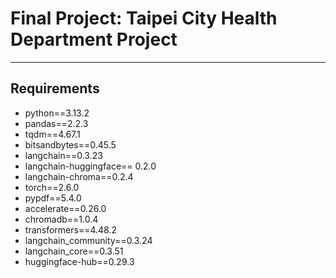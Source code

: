 # Final Project: Taipei City Health Department Project


---
## Requirements
- python==3.13.2
- pandas==2.2.3
- tqdm==4.67.1
- bitsandbytes==0.45.5
- langchain==0.3.23
- langchain-huggingface== 0.2.0
- langchain-chroma==0.2.4
- torch==2.6.0
- pypdf==5.4.0 
- accelerate==0.26.0
- chromadb==1.0.4
- transformers==4.48.2
- langchain_community==0.3.24
- langchain_core==0.3.51
- huggingface-hub==0.29.3
